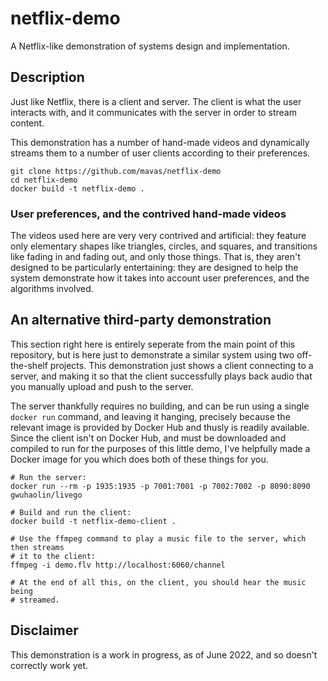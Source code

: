 # netflix-demo

A Netflix-like demonstration of systems design and implementation.

## Description

Just like Netflix, there is a client and server.  The client is what the user interacts with, and it communicates with the server in order to stream content.

This demonstration has a number of hand-made videos and dynamically streams them to a number of user clients according to their preferences.

```
git clone https://github.com/mavas/netflix-demo
cd netflix-demo
docker build -t netflix-demo .
```

### User preferences, and the contrived hand-made videos

The videos used here are very very contrived and artificial: they feature only elementary shapes like triangles, circles, and squares, and transitions like fading in and fading out, and only those things.  That is, they aren't designed to be particularly entertaining: they are designed to help the system demonstrate how it takes into account user preferences, and the algorithms involved.

## An alternative third-party demonstration

This section right here is entirely seperate from the main point of this repository, but is here just to demonstrate a similar system using two off-the-shelf projects.  This demonstration just shows a client connecting to a server, and making it so that the client successfully plays back audio that you manually upload and push to the server.

The server thankfully requires no building, and can be run using a single `docker run` command, and leaving it hanging, precisely because the relevant image is provided by Docker Hub and thusly is readily available.  Since the client isn't on Docker Hub, and must be downloaded and compiled to run for the purposes of this little demo, I've helpfully made a Docker image for you which does both of these things for you.

```
# Run the server:
docker run --rm -p 1935:1935 -p 7001:7001 -p 7002:7002 -p 8090:8090 gwuhaolin/livego

# Build and run the client:
docker build -t netflix-demo-client .

# Use the ffmpeg command to play a music file to the server, which then streams
# it to the client:
ffmpeg -i demo.flv http://localhost:6060/channel

# At the end of all this, on the client, you should hear the music being
# streamed.
```

## Disclaimer

This demonstration is a work in progress, as of June 2022, and so doesn't correctly work yet.
